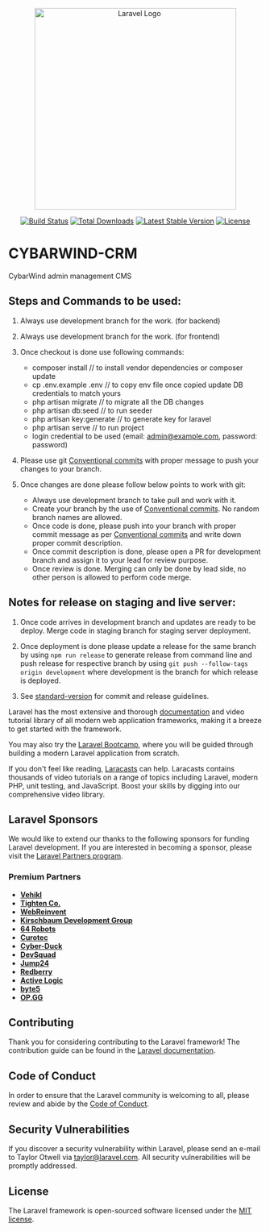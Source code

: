 <p align="center"><a href="https://laravel.com" target="_blank"><img src="https://raw.githubusercontent.com/laravel/art/master/logo-lockup/5%20SVG/2%20CMYK/1%20Full%20Color/laravel-logolockup-cmyk-red.svg" width="400" alt="Laravel Logo"></a></p>

<p align="center">
<a href="https://github.com/laravel/framework/actions"><img src="https://github.com/laravel/framework/workflows/tests/badge.svg" alt="Build Status"></a>
<a href="https://packagist.org/packages/laravel/framework"><img src="https://img.shields.io/packagist/dt/laravel/framework" alt="Total Downloads"></a>
<a href="https://packagist.org/packages/laravel/framework"><img src="https://img.shields.io/packagist/v/laravel/framework" alt="Latest Stable Version"></a>
<a href="https://packagist.org/packages/laravel/framework"><img src="https://img.shields.io/packagist/l/laravel/framework" alt="License"></a>
</p>

# CYBARWIND-CRM
CybarWind admin management CMS

## Steps and Commands to be used:

1. Always use development branch for the work. (for backend)
2. Always use development branch for the work. (for frontend)

3. Once checkout is done use following commands:
    - composer install  // to install vendor dependencies or composer update
    - cp .env.example .env  // to copy env file once copied update DB credentials to match yours
    - php artisan migrate  // to migrate all the DB changes
    - php artisan db:seed  // to run seeder
    - php artisan key:generate  // to generate key for laravel
    - php artisan serve  // to run project
    - login credential to be used (email: admin@example.com, password: password)

4. Please use git [Conventional commits](https://www.conventionalcommits.org/en/v1.0.0/) with proper message to push your changes to your branch.

5. Once changes are done please follow below points to work with git:
    - Always use development branch to take pull and work with it.
    - Create your branch by the use of [Conventional commits](https://www.conventionalcommits.org/en/v1.0.0/). No random branch names are allowed.
    - Once code is done, please push into your branch with proper commit message as per [Conventional commits](https://www.conventionalcommits.org/en/v1.0.0/) and write down proper commit description.
    - Once commit description is done, please open a PR for development branch and assign it to your lead for review purpose.
    - Once review is done. Merging can only be done by lead side, no other person is allowed to perform code merge.


## Notes for release on staging and live server:

1. Once code arrives in development branch and updates are ready to be deploy. Merge code in staging branch for staging server deployment.

2. Once deployment is done please update a release for the same branch by using `npm run release` to generate release from command line and push release for respective branch by using `git push --follow-tags origin development` where development is the branch for which release is deployed.

3. See [standard-version](https://github.com/conventional-changelog/standard-version) for commit and release guidelines.




Laravel has the most extensive and thorough [documentation](https://laravel.com/docs) and video tutorial library of all modern web application frameworks, making it a breeze to get started with the framework.

You may also try the [Laravel Bootcamp](https://bootcamp.laravel.com), where you will be guided through building a modern Laravel application from scratch.

If you don't feel like reading, [Laracasts](https://laracasts.com) can help. Laracasts contains thousands of video tutorials on a range of topics including Laravel, modern PHP, unit testing, and JavaScript. Boost your skills by digging into our comprehensive video library.

## Laravel Sponsors

We would like to extend our thanks to the following sponsors for funding Laravel development. If you are interested in becoming a sponsor, please visit the [Laravel Partners program](https://partners.laravel.com).

### Premium Partners

- **[Vehikl](https://vehikl.com/)**
- **[Tighten Co.](https://tighten.co)**
- **[WebReinvent](https://webreinvent.com/)**
- **[Kirschbaum Development Group](https://kirschbaumdevelopment.com)**
- **[64 Robots](https://64robots.com)**
- **[Curotec](https://www.curotec.com/services/technologies/laravel/)**
- **[Cyber-Duck](https://cyber-duck.co.uk)**
- **[DevSquad](https://devsquad.com/hire-laravel-developers)**
- **[Jump24](https://jump24.co.uk)**
- **[Redberry](https://redberry.international/laravel/)**
- **[Active Logic](https://activelogic.com)**
- **[byte5](https://byte5.de)**
- **[OP.GG](https://op.gg)**

## Contributing

Thank you for considering contributing to the Laravel framework! The contribution guide can be found in the [Laravel documentation](https://laravel.com/docs/contributions).

## Code of Conduct

In order to ensure that the Laravel community is welcoming to all, please review and abide by the [Code of Conduct](https://laravel.com/docs/contributions#code-of-conduct).

## Security Vulnerabilities

If you discover a security vulnerability within Laravel, please send an e-mail to Taylor Otwell via [taylor@laravel.com](mailto:taylor@laravel.com). All security vulnerabilities will be promptly addressed.

## License

The Laravel framework is open-sourced software licensed under the [MIT license](https://opensource.org/licenses/MIT).
